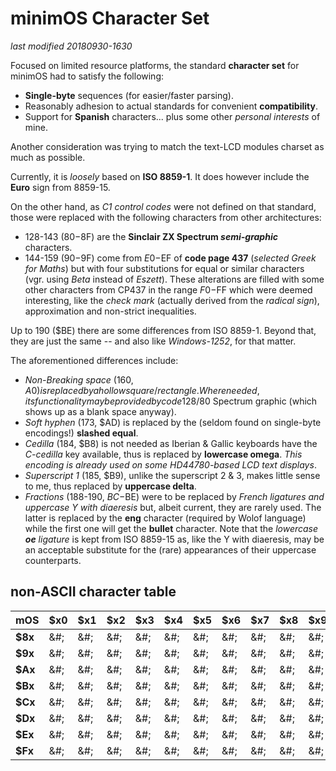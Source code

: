 # minimOS Character Set

*last modified 20180930-1630*

Focused on limited resource platforms, the standard **character set** for minimOS
had to satisfy the following:

- **Single-byte** sequences (for easier/faster parsing).
- Reasonably adhesion to actual standards for convenient **compatibility**.
- Support for **Spanish** characters... plus some other *personal interests* of mine.

Another consideration was trying to match the text-LCD modules charset as much as
possible.

Currently, it is *loosely* based on **ISO 8859-1**. It does however include the
**Euro** sign from 8859-15.

On the other hand, as *C1 control codes* were not defined on that standard, those
were replaced with the following characters from other architectures:

- 128-143 ($80-$8F) are the **Sinclair ZX Spectrum *semi-graphic*** characters.
- 144-159 ($90-$9F) come from $E0-$EF of **code page 437** (*selected Greek for Maths*)
but with four substitutions for equal or similar characters (vgr. using *Beta*
instead of *Eszett*). These alterations are filled with some other characters from
CP437 in the range $F0-$FF which were deemed interesting, like the *check mark*
(actually derived from the *radical sign*), approximation and non-strict
inequalities.
 
Up to 190 ($BE) there are some differences from ISO 8859-1. Beyond that, they are just
the same -- and also like *Windows-1252*, for that matter.

The aforementioned differences include:

- *Non-Breaking space* (160, $A0) is replaced by a hollow square/rectangle. Where
needed, its functionality may be provided by code 128/$80 Spectrum graphic (which
shows up as a blank space anyway).
- *Soft hyphen* (173, $AD) is replaced by the (seldom found on single-byte encodings!)
**slashed equal**.
- *Cedilla* (184, $B8) is not needed as Iberian & Gallic keyboards have the
*C-cedilla* key available, thus is replaced by **lowercase omega**. *This encoding
is already used on some HD44780-based LCD text displays*. 
- *Superscript 1* (185, $B9), unlike the superscript 2 & 3, makes little sense to me,
thus replaced by **uppercase delta**.
- *Fractions* (188-190, $BC-$BE) were to be replaced by *French ligatures and uppercase
Y with diaeresis* but, albeit current, they are rarely used. The latter is replaced
by the **eng** character (required by Wolof language) while the first one will get
the **bullet** character. Note that the *lowercase **oe** ligature* is kept from
ISO 8859-15 as, like the Y with diaeresis, may be an acceptable substitute for the
(rare) appearances of their uppercase counterparts.

## non-ASCII character table

mOS|$x0|$x1|$x2|$x3|$x4|$x5|$x6|$x7|$x8|$x9|$xA|$xB|$xC|$xD|$xE|$xF
---|---|---|---|---|---|---|---|---|---|---|---|---|---|---|---|---
**$8x**|&#;|&#;|&#;|&#;|&#;|&#;|&#;|&#;|&#;|&#;|&#;|&#;|&#;|&#;|&#;|&#;
**$9x**|&#;|&#;|&#;|&#;|&#;|&#;|&#;|&#;|&#;|&#;|&#;|&#;|&#;|&#;|&#;|&#;
**$Ax**|&#;|&#;|&#;|&#;|&#;|&#;|&#;|&#;|&#;|&#;|&#;|&#;|&#;|&#;|&#;|&#;
**$Bx**|&#;|&#;|&#;|&#;|&#;|&#;|&#;|&#;|&#;|&#;|&#;|&#;|&#;|&#;|&#;|&#;
**$Cx**|&#;|&#;|&#;|&#;|&#;|&#;|&#;|&#;|&#;|&#;|&#;|&#;|&#;|&#;|&#;|&#;
**$Dx**|&#;|&#;|&#;|&#;|&#;|&#;|&#;|&#;|&#;|&#;|&#;|&#;|&#;|&#;|&#;|&#;
**$Ex**|&#;|&#;|&#;|&#;|&#;|&#;|&#;|&#;|&#;|&#;|&#;|&#;|&#;|&#;|&#;|&#;
**$Fx**|&#;|&#;|&#;|&#;|&#;|&#;|&#;|&#;|&#;|&#;|&#;|&#;|&#;|&#;|&#;|&#;


